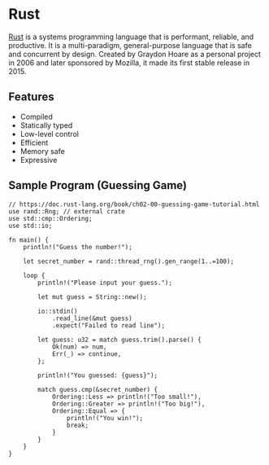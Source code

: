 # Rust

[Rust](https://www.rust-lang.org/) is a systems programming language that is
performant, reliable, and productive. It is a multi-paradigm, general-purpose
language that is safe and concurrent by design. Created by Graydon Hoare as a
personal project in 2006 and later sponsored by Mozilla, it made its first
stable release in 2015.

## Features

- Compiled
- Statically typed
- Low-level control
- Efficient
- Memory safe
- Expressive

## Sample Program (Guessing Game)

```rust,noplayground
// https://doc.rust-lang.org/book/ch02-00-guessing-game-tutorial.html
use rand::Rng; // external crate
use std::cmp::Ordering;
use std::io;

fn main() {
    println!("Guess the number!");

    let secret_number = rand::thread_rng().gen_range(1..=100);

    loop {
        println!("Please input your guess.");

        let mut guess = String::new();

        io::stdin()
            .read_line(&mut guess)
            .expect("Failed to read line");

        let guess: u32 = match guess.trim().parse() {
            Ok(num) => num,
            Err(_) => continue,
        };

        println!("You guessed: {guess}");

        match guess.cmp(&secret_number) {
            Ordering::Less => println!("Too small!"),
            Ordering::Greater => println!("Too big!"),
            Ordering::Equal => {
                println!("You win!");
                break;
            }
        }
    }
}
```

